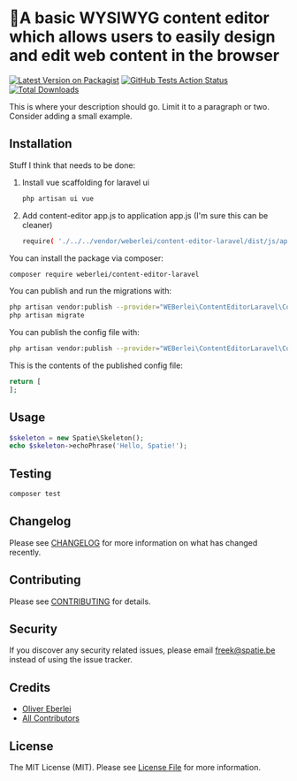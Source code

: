 # A basic WYSIWYG content editor which allows users to easily design and edit web content in the browser

[![Latest Version on Packagist](https://img.shields.io/packagist/v/spatie/content-editor-laravel.svg?style=flat-square)](https://packagist.org/packages/spatie/content-editor-laravel)
[![GitHub Tests Action Status](https://img.shields.io/github/workflow/status/spatie/content-editor-laravel/run-tests?label=tests)](https://github.com/spatie/content-editor-laravel/actions?query=workflow%3Arun-tests+branch%3Amaster)
[![Total Downloads](https://img.shields.io/packagist/dt/spatie/content-editor-laravel.svg?style=flat-square)](https://packagist.org/packages/spatie/content-editor-laravel)


This is where your description should go. Limit it to a paragraph or two. Consider adding a small example.

## Installation

Stuff I think that needs to be done:
1) Install vue scaffolding for laravel ui
    ```bash
    php artisan ui vue
    ```
2) Add content-editor app.js to application app.js (I'm sure this can be cleaner)
    ```bash
    require( './../../vendor/weberlei/content-editor-laravel/dist/js/app')
    ```

You can install the package via composer:

```bash
composer require weberlei/content-editor-laravel
```

You can publish and run the migrations with:

```bash
php artisan vendor:publish --provider="WEBerlei\ContentEditorLaravel\ContentEditorServiceProvider" --tag="migrations"
php artisan migrate
```

You can publish the config file with:
```bash
php artisan vendor:publish --provider="WEBerlei\ContentEditorLaravel\ContentEditorServiceProvider" --tag="config"
```

This is the contents of the published config file:

```php
return [
];
```

## Usage

``` php
$skeleton = new Spatie\Skeleton();
echo $skeleton->echoPhrase('Hello, Spatie!');
```

## Testing

``` bash
composer test
```

## Changelog

Please see [CHANGELOG](CHANGELOG.md) for more information on what has changed recently.

## Contributing

Please see [CONTRIBUTING](CONTRIBUTING.md) for details.

## Security

If you discover any security related issues, please email freek@spatie.be instead of using the issue tracker.

## Credits

- [Oliver Eberlei](https://github.com/OliverEberlei)
- [All Contributors](../../contributors)

## License

The MIT License (MIT). Please see [License File](LICENSE.md) for more information.
